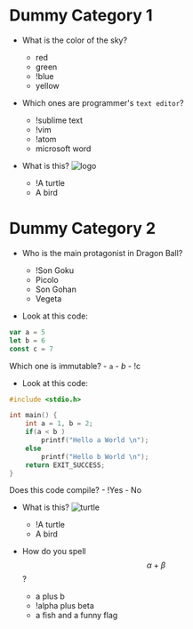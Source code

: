 # Dummy Category 1

* What is the color of the sky?
    - red
    - green
    - !blue
    - yellow

* Which ones are programmer's `text editor`?
    - !sublime text
    - !vim
    - !atom
    - microsoft word

* What is this?
![logo](https://raw.githubusercontent.com/goFrendiAsgard/chimera-framework/master/logo.png)
    - !A turtle
    - A bird

# Dummy Category 2

* Who is the main protagonist in Dragon Ball?
    - !Son Goku
    - Picolo
    - Son Gohan
    - Vegeta

* Look at this code:
```javascript
var a = 5
let b = 6
const c = 7
```
Which one is immutable?
    - `a`
    - $b$ 
    - !c

* Look at this code:
```cpp
#include <stdio.h>

int main() {
    int a = 1, b = 2;
    if(a < b )
        printf("Hello a World \n");
    else
        printf("Hello b World \n");
    return EXIT_SUCCESS;
}
```
Does this code compile?
    - !Yes
    - No

* What is this?
![turtle](turtle.png)
    - !A turtle
    - A bird

* How do you spell $$\alpha + \beta$$?
    - a plus b
    - !alpha plus beta
    - a fish and a funny flag
